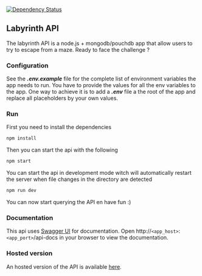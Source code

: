 [![Dependency Status](https://david-dm.org/ericnshimiye/labyrinth.svg)](https://david-dm.org/ericnshimiye/labyrinth)

## Labyrinth API

The labyrinth API is a node.js + mongodb/pouchdb app that allow users to try to escape from a maze.
Ready to face the challenge ?

### Configuration

See the **_.env.example_** file for the complete list of environment variables the app needs to run. You have to provide the values for all the env variables to the app. One way to achieve it is to add a **_.env_** file a the root of the app and replace all placeholders by your own values.

### Run

First you need to install the dependencies

```bat
npm install
```

Then you can start the api with the following

```bat
npm start
```

You can start the api in development mode witch will automatically restart the server when file changes in the directory are detected 

```bat
npm run dev
```

You can now start querying the API en have fun :)

### Documentation

This api uses [Swagger UI](https://swagger.io/tools/swagger-ui/) for documentation. Open http://`<app_host>`:`<app_port>`/api-docs in your browser to view the documentation.

### Hosted version

An hosted version of the API is available [here](https://labyrinth-api.herokuapp.com/).